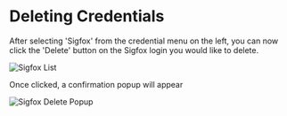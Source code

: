# Deleting Credentials

After selecting 'Sigfox' from the credential menu on the left, you can now click the 'Delete' button on the Sigfox login you would like to delete.

![Sigfox List](/images/SigfoxLanding.jpg)

Once clicked, a confirmation popup will appear

![Sigfox Delete Popup](/images/DeleteSigfox.jpg)